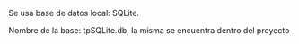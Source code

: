 Se usa base de datos local: SQLite. 

Nombre de la base: tpSQLite.db, la misma se encuentra dentro del proyecto

